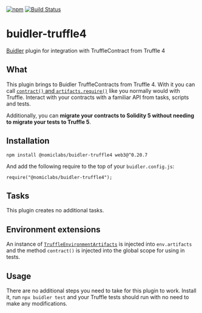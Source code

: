 [![npm](https://img.shields.io/npm/v/@nomiclabs/buidler-truffle4.svg)](https://www.npmjs.com/package/@nomiclabs/buidler-truffle4)
 [![Build Status](https://travis-ci.com/nomiclabs/buidler-truffle4.svg?branch=master)](https://travis-ci.com/nomiclabs/buidler-truffle4)


# buidler-truffle4
[Buidler](http://getbuidler.com) plugin for integration with TruffleContract from Truffle 4

## What
This plugin brings to Buidler TruffleContracts from Truffle 4. With it you can call [`contract()` and `artifacts.require()`](https://truffleframework.com/docs/truffle/testing/writing-tests-in-javascript) like you normally would with Truffle. Interact with your contracts with a familiar API from tasks, scripts and tests.

Additionally, you can **migrate your contracts to Solidity 5 without needing to migrate your tests to Truffle 5**.

## Installation
```
npm install @nomiclabs/buidler-truffle4 web3@^0.20.7
```

And add the following require to the top of your ```buidler.config.js```:

```require("@nomiclabs/buidler-truffle4");```

## Tasks
This plugin creates no additional tasks.

## Environment extensions
An instance of [`TruffleEnvironmentArtifacts`](./src/artifacts.ts) is injected into `env.artifacts` and the method `contract()` is injected into the global scope for using in tests.

## Usage
There are no additional steps you need to take for this plugin to work. Install it, run `npx buidler test` and your Truffle tests should run with no need to make any modifications.
